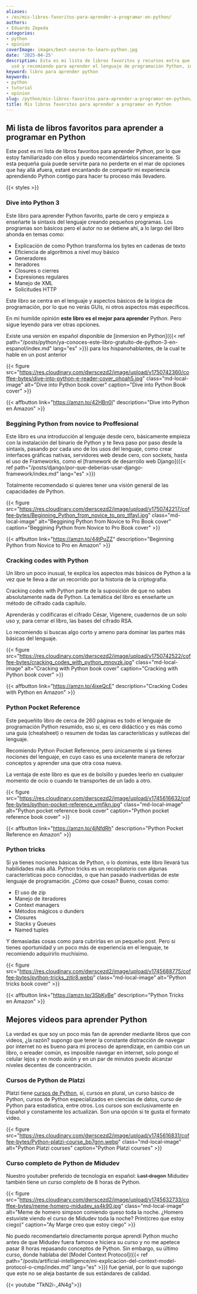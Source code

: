 ```yaml
---
aliases:
- /es/mis-libros-favoritos-para-aprender-a-programar-en-python/
authors:
- Eduardo Zepeda
categories:
- python
- opinion
coverImage: images/best-source-to-learn-python.jpg
date: '2025-04-25'
description: Esta es mi lista de libros favoritos y recursos extra que
  usé y recomiendo para aprender el lenguaje de programación Python, incluso si no experiencia
keyword: libro para aprender python
keywords:
- python
- tutorial
- opinion
slug: /python/mis-libros-favoritos-para-aprender-a-programar-en-python/
title: Mis libros favoritos para aprender a programar en Python
---
```


## Mi lista de libros favoritos para aprender a programar en Python

Este post es mi lista de libros favoritos para aprender Python, por lo que estoy familiarizado con ellos y puedo recomendártelos sinceramente. Si esta pequeña guia puede servirte para no perderte en el mar de opciones que hay allá afuera, estaré encantando de compartir mi experiencia aprendiendo Python contigo para hacer tu proceso más llevadero.

{{< styles >}}

### Dive into Python 3

Este libro para aprender Python favorito, parte de cero y empieza a enseñarte la sintaxis del lenguaje creando pequeños programas. Los programas son básicos pero el autor no se detiene ahí, a lo largo del libro ahonda en temas como: 

- Explicación de como Python transforma los bytes en cadenas de texto
- Eficiencia de algoritmos a nivel muy básico
- Generadores
- Iteradores
- Closures o cierres
- Expresiones regulares
- Manejo de XML
- Solicitudes HTTP

Este libro se centra en el lenguaje y aspectos básicos de la lógica de programación, por lo que no verás GUIs, ni otros aspectos más específicos.

En mi humilde opinión **este libro es el mejor para aprender** Python. Pero sigue leyendo para ver otras opciones.

Existe una versión en español disponible de [inmersion en Python]({{< ref path="/posts/python/ya-conoces-este-libro-gratuito-de-python-3-en-espanol/index.md" lang="es" >}}) para los hispanohablantes, de la cual te hable en un post anterior

{{< figure src="https://res.cloudinary.com/dwrscezd2/image/upload/v1750742360/coffee-bytes/dive-into-python-e-reader-cover_ohoah5.jpg" class="md-local-image" alt="Dive into Python book cover" caption="Dive into Python Book cover" >}}

{{< affbutton link="https://amzn.to/42HBn0l" description="Dive into Python en Amazon" >}}

### Beggining Python from novice to Proffesional

Este libro es una introducción al lenguaje desde cero, básicamente empieza con la instalación del binario de Python y te lleva paso por paso desde la sintaxis, pasando por cada uno de los usos del lenguaje, como crear interfaces gráficas nativas, servidores web desde cero, con sockets, hasta el uso de Frameworks, como el [framework de desarrollo web Django]({{< ref path="/posts/django/por-que-deberias-usar-django-framework/index.md" lang="es" >}})

Totalmente recomendado si quieres tener una visión general de las capacidades de Python.

{{< figure src="https://res.cloudinary.com/dwrscezd2/image/upload/v1750742217/coffee-bytes/Beginning_Python_from_novice_to_pro_tlfayl.jpg" class="md-local-image" alt="Beggining Python from Novice to Pro Book cover" caption="Beggining Python from Novice to Pro Book cover" >}}

{{< affbutton link="https://amzn.to/44tPuZZ" description="Beginning Python from Novice to Pro en Amazon" >}}

### Cracking codes with Python

Un libro un poco inusual, te explica los aspectos más básicos de Python a la vez que te lleva a dar un recorrido por la historia de la criptografía. 

Cracking codes with Python parte de la suposición de que no sabes absolutamente nada de Python. La temática del libro es enseñarte un método de cifrado cada capítulo. 

Aprenderás y codificaras el cifrado César, Vigenere, cuadernos de un solo uso y, para cerrar el libro, las bases del cifrado RSA. 

Lo recomiendo si buscas algo corto y ameno para dominar las partes más básicas del lenguaje.

{{< figure src="https://res.cloudinary.com/dwrscezd2/image/upload/v1750742522/coffee-bytes/cracking_codes_with_python_mnovzk.jpg" class="md-local-image" alt="Cracking with Python book cover" caption="Cracking with Python book cover" >}}

{{< affbutton link="https://amzn.to/4ixeQcE" description="Cracking Codes with Python en Amazon" >}}

### Python Pocket Reference

Este pequeñito libro de cerca de 260 páginas es todo el lenguaje de programación Python resumido, eso sí, es cero didáctico y es más como una guia (cheatsheet) o resumen de todas las características y sutilezas del lenguaje. 

Recomiendo Python Pocket Reference, pero únicamente si ya tienes nociones del lenguaje, en cuyo caso es una excelente manera de reforzar conceptos y aprender una que otra cosa nueva. 

La ventaja de este libro es que es de bolsillo y puedes leerlo en cualquier momento de ocio o cuando te transportes de un lado a otro.

{{< figure src="https://res.cloudinary.com/dwrscezd2/image/upload/v1745616632/coffee-bytes/python-pocket-reference_vmfikn.jpg" class="md-local-image" alt="Python pocket reference book cover" caption="Python pocket reference book cover" >}}

{{< affbutton link="https://amzn.to/4jNfdRh" description="Python Pocket Reference en Amazon" >}}

### Python tricks

Si ya tienes nociones básicas de Python, o lo dominas, este libro llevará tus habilidades más allá. Python tricks es un recopilatorio con algunas características poco conocidas, o que han pasado inadvertidas de este lenguaje de programación. ¿Cómo que cosas? Bueno, cosas como:

- El uso de zip
- Manejo de iteradores
- Context managers
- Métodos mágicos o dunders 
- Closures 
- Stacks y Queues
- Named tuples

Y demasiadas cosas como para cubrirlas en un pequeño post. Pero si tienes oportunidad y un poco más de experiencia en el lenguaje, te recomiendo adquirirlo muchísimo.

{{< figure src="https://res.cloudinary.com/dwrscezd2/image/upload/v1745688775/coffee-bytes/python-tricks_zjtir8.webp" class="md-local-image" alt="Python tricks book cover" >}}

{{< affbutton link="https://amzn.to/3SbKyBe" description="Python Tricks en Amazon" >}}

## Mejores videos para aprender Python

La verdad es que soy un poco más fan de aprender mediante libros que con videos, ¿la razón? supongo que tener la constante distracción de navegar por internet no es bueno para mi proceso de aprendizaje, en cambio con un libro, o ereader común, es imposible navegar en internet, solo pongo el celular lejos y en modo avión y en un par de minutos puedo alcanzar niveles decentes de concentración.

### Cursos de Python de Platzi

Platzi tiene [cursos de Python](https://platzi.com/r/eduardo-zepeda#?), sí, cursos en plural, un curso básico de Python, cursos de Python especializados en ciencias de datos, curso de Python para estadística, entre otros. Los cursos son exclusivamente en Español y constamente los actualizan. Son una opción si te gusta el formato video.

{{< figure src="https://res.cloudinary.com/dwrscezd2/image/upload/v1745616831/coffee-bytes/Python-platzi-course_bp7gnn.webp" class="md-local-image" alt="Python Platzi courses" caption="Python Platzi courses" >}}


### Curso completo de Python de Midudev

Nuestro youtuber preferido de tecnología en español: ~~Last dragon~~ Midudev también tiene un curso completo de 8 horas de Python.

{{< figure src="https://res.cloudinary.com/dwrscezd2/image/upload/v1745632733/coffee-bytes/meme-homero-midudev_ss4k90.jpg" class="md-local-image" alt="Meme de homero simpson comiendo queso toda la noche. ¿Homero estuviste viendo el curso de Midudev toda la noche? Print(creo que estoy ciego)" caption="Ay Marge creo que estoy ciego" >}}

No puedo recomendartelo directamente porque aprendí Python mucho antes de que Midudev fuera famoso e hiciera su curso y no me apetece pasar 8 horas repasando conceptos de Python. Sin embargo, su último curso, donde hablaba del [Model Context Protocol]({{< ref path="/posts/artificial-intelligence/mi-explicacion-del-context-model-protocol-o-cmp/index.md" lang="es" >}}) fue genial, por lo que supongo que este no se aleja bastante de sus estándares de calidad.

{{< youtube "TkN2i-_4N4g">}}